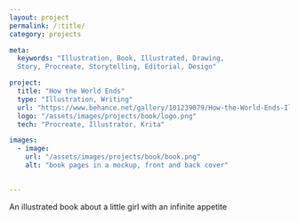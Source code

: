 ```yaml
---
layout: project
permalink: /:title/
category: projects

meta:
  keywords: "Illustration, Book, Illustrated, Drawing,
  Story, Procreate, Storytelling, Editorial, Design"

project:
  title: "How the World Ends"
  type: "Illustration, Writing"
  url: "https://www.behance.net/gallery/101239079/How-the-World-Ends-Illustrated-Book"
  logo: "/assets/images/projects/book/logo.png"
  tech: "Procreate, Illustrator, Krita"

images:
  - image:
    url: "/assets/images/projects/book/book.png"
    alt: "book pages in a mockup, front and back cover"

  
---
```

<p>An illustrated book about a little girl with an infinite appetite</p>